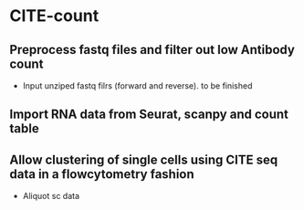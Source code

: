CITE-count
============


Preprocess fastq files and filter out low Antibody count 
----------------------
* Input unziped fastq filrs (forward and reverse).
  to be finished

Import RNA data from Seurat, scanpy and count table
----------------------


Allow clustering of single cells using CITE seq data in a flowcytometry fashion
----------------------
* Aliquot sc data
